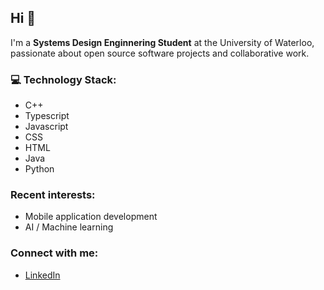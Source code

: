## Hi 👋

I'm a **Systems Design Enginnering Student** at the University of Waterloo, passionate about open source software projects and collaborative work.

### 💻 Technology Stack:
- C++
- Typescript
- Javascript
- CSS
- HTML
- Java
- Python

### Recent interests:
- Mobile application development
- AI / Machine learning

### Connect with me:
- [LinkedIn]((https://www.linkedin.com/in/sooyeunleanne/))

